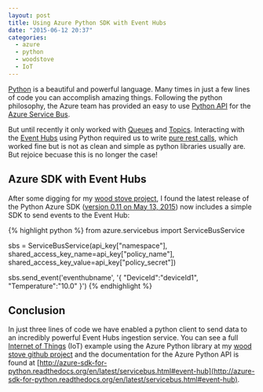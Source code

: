 ```yaml
---
layout: post
title: Using Azure Python SDK with Event Hubs
date: "2015-06-12 20:37"
categories:
  - azure
  - python
  - woodstove
  - IoT
---
```


[Python](https://www.python.org/) is a beautiful and powerful language.  Many times in just a few lines of code you can accomplish amazing things.  Following the python philosophy, the Azure team has provided an easy to use [Python API](https://github.com/Azure/azure-sdk-for-python) for the [Azure Service Bus](http://azure.microsoft.com/en-us/services/service-bus/).

But until recently it only worked with [Queues](https://azure.microsoft.com/en-us/documentation/articles/service-bus-dotnet-how-to-use-queues/) and [Topics](https://azure.microsoft.com/en-us/documentation/articles/service-bus-dotnet-how-to-use-topics-subscriptions/). Interacting with the [Event Hubs](http://azure.microsoft.com/en-us/services/event-hubs/) using Python required us to write [pure rest calls](http://blog.kloud.com.au/2014/10/11/the-internet-of-things-with-arduino-azure-event-hubs-and-the-azure-python-sdk/), which worked fine but is not as clean and simple as python libraries usually are.  But rejoice becuase this is no longer the case!

## Azure SDK with Event Hubs
After some digging for my [wood stove project]((https://github.com/jsturtevant/woodstove)), I found the latest release of the Python Azure SDK ([version 0.11 on May 13, 2015](https://github.com/Azure/azure-sdk-for-python/tree/v0.11.0)) now includes a simple SDK to send events to the Event Hub:

{% highlight python %}
from azure.servicebus import ServiceBusService

sbs = ServiceBusService(api_key["namespace"], shared_access_key_name=api_key["policy_name"], shared_access_key_value=api_key["policy_secret"])

sbs.send_event('eventhubname', '{ "DeviceId":"deviceId1", "Temperature":"10.0" }')
{% endhighlight %}

## Conclusion
In just three lines of code we have enabled a python client to send data to an incredibly powerful Event Hubs ingestion service.  You can see a full [Internet of Things](http://www.jamessturtevant.com/posts/Abstractions-and-IoT/) (IoT) example using the Azure Python library at my [wood stove github project](https://github.com/jsturtevant/woodstove) and the documentation for the Azure Python API is found at [http://azure-sdk-for-python.readthedocs.org/en/latest/servicebus.html#event-hub](http://azure-sdk-for-python.readthedocs.org/en/latest/servicebus.html#event-hub).
